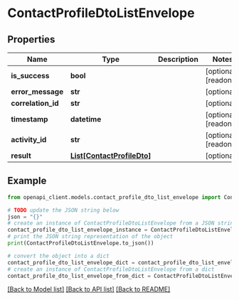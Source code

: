 # ContactProfileDtoListEnvelope


## Properties

Name | Type | Description | Notes
------------ | ------------- | ------------- | -------------
**is_success** | **bool** |  | [optional] [readonly] 
**error_message** | **str** |  | [optional] 
**correlation_id** | **str** |  | [optional] 
**timestamp** | **datetime** |  | [optional] [readonly] 
**activity_id** | **str** |  | [optional] [readonly] 
**result** | [**List[ContactProfileDto]**](ContactProfileDto.md) |  | [optional] 

## Example

```python
from openapi_client.models.contact_profile_dto_list_envelope import ContactProfileDtoListEnvelope

# TODO update the JSON string below
json = "{}"
# create an instance of ContactProfileDtoListEnvelope from a JSON string
contact_profile_dto_list_envelope_instance = ContactProfileDtoListEnvelope.from_json(json)
# print the JSON string representation of the object
print(ContactProfileDtoListEnvelope.to_json())

# convert the object into a dict
contact_profile_dto_list_envelope_dict = contact_profile_dto_list_envelope_instance.to_dict()
# create an instance of ContactProfileDtoListEnvelope from a dict
contact_profile_dto_list_envelope_from_dict = ContactProfileDtoListEnvelope.from_dict(contact_profile_dto_list_envelope_dict)
```
[[Back to Model list]](../README.md#documentation-for-models) [[Back to API list]](../README.md#documentation-for-api-endpoints) [[Back to README]](../README.md)


